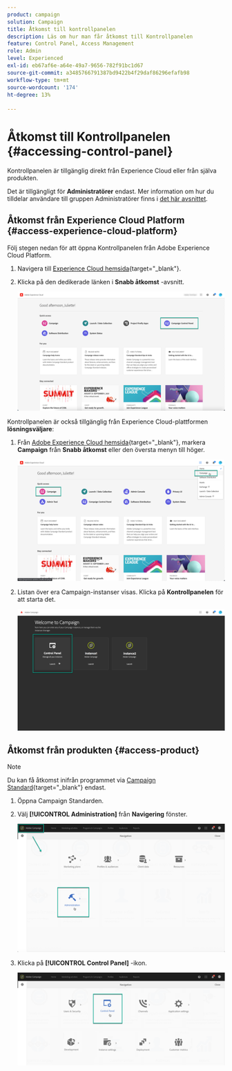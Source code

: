 ```yaml
---
product: campaign
solution: Campaign
title: Åtkomst till kontrollpanelen
description: Läs om hur man får åtkomst till Kontrollpanelen
feature: Control Panel, Access Management
role: Admin
level: Experienced
exl-id: eb67af6e-a64e-49a7-9656-782f91bc1d67
source-git-commit: a3485766791387bd9422b4f29daf86296efafb98
workflow-type: tm+mt
source-wordcount: '174'
ht-degree: 13%

---
```


# Åtkomst till Kontrollpanelen {#accessing-control-panel}

Kontrollpanelen är tillgänglig direkt från Experience Cloud eller från själva produkten.

Det är tillgängligt för **Administratörer** endast. Mer information om hur du tilldelar användare till gruppen Administratörer finns i [det här avsnittet](../../discover/using/managing-permissions.md).

## Åtkomst från Experience Cloud Platform {#access-experience-cloud-platform}

Följ stegen nedan för att öppna Kontrollpanelen från Adobe Experience Cloud Platform.

1. Navigera till [Experience Cloud hemsida](https://experiencecloud.adobe.com/){target="_blank"}.

1. Klicka på den dedikerade länken i **Snabb åtkomst** -avsnitt.

   ![](assets/do-not-localize/quickaccess.png)

Kontrollpanelen är också tillgänglig från Experience Cloud-plattformen **lösningsväljare**:

1. Från [Adobe Experience Cloud hemsida](https://experiencecloud.adobe.com/){target="_blank"}, markera **Campaign** från **Snabb åtkomst** eller den översta menyn till höger.

   ![](assets/do-not-localize/control_panel_access1.png)

1. Listan över era Campaign-instanser visas. Klicka på **Kontrollpanelen** för att starta det.

   ![](assets/do-not-localize/control_panel_access2.png)

## Åtkomst från produkten {#access-product}

>[!NOTE]
>
>Du kan få åtkomst inifrån programmet via [Campaign Standard](https://experienceleague.adobe.com/docs/campaign-standard/using/campaign-standard-home.html?lang=sv){target="_blank"} endast.

1. Öppna Campaign Standarden.

1. Välj **[!UICONTROL Administration]** från **Navigering** fönster.

   ![](assets/control_panel_access3.png)

1. Klicka på **[!UICONTROL Control Panel]** -ikon.

   ![](assets/control_panel_access4.png)
